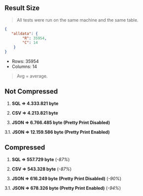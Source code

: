 ## Result Size

> All tests were run on the same machine and the same table.


```json
{
   "alldata": {
        "R": 35954,
        "C": 14
    }
}
```

- Rows: 35954
- Columns: 14

> Avg = average.

## Not Compressed

1. **SQL => 4.333.821 byte**

2. **CSV => 4.213.821 byte**

3.  **JSON => 6.766.485 byte (Pretty Print Disabled)**

3.1. **JSON => 12.159.586 byte (Pretty Print Enabled)**

## Compressed

1. **SQL => 557.729 byte** (_-87%_)

2. **CSV => 543.328 byte** (_-87%_)

3.  **JSON => 616.249 byte (Pretty Print Disabled)** (_-90%_)

3.1. **JSON => 678.326 byte (Pretty Print Enabled)** (_-94%_)
